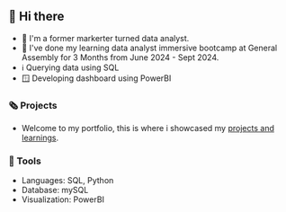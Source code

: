 <h2>👋 Hi there </h2>

* 👀 I'm a former markerter turned data analyst.
* 🌱 I've done my learning data analyst immersive bootcamp at General Assembly for 3 Months from June 2024 - Sept 2024.
* ℹ️ Querying data using SQL
* 🪟 Developing dashboard using PowerBI

<h3> 🗞️ Projects </h3>

* Welcome to my portfolio, this is where i showcased my [projects and learnings](https://github.com/chuajustin/chuajustin.github.io/blob/main/README.md).

<h3> 🔨 Tools</h3>

* Languages: SQL, Python
* Database: mySQL
* Visualization: PowerBI


  


<!---
chuajustin/chuajustin is a ✨ special ✨ repository because its `README.md` (this file) appears on your GitHub profile.
You can click the Preview link to take a look at your changes.
--->
